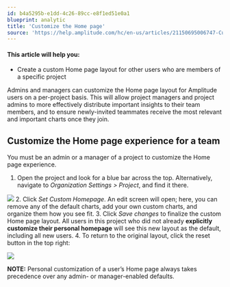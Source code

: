 ```yaml
---
id: b4a5295b-e1dd-4c26-89cc-e8f1ed51e0a1
blueprint: analytic
title: 'Customize the Home page'
source: 'https://help.amplitude.com/hc/en-us/articles/21150695006747-Customize-the-Home-page'
---
```

#### This article will help you:

* Create a custom Home page layout for other users who are members of a specific project

Admins and managers can customize the Home page layout for Amplitude users on a per-project basis. This will allow project managers and project admins to more effectively distribute important insights to their team members, and to ensure newly-invited teammates receive the most relevant and important charts once they join.

## Customize the Home page experience for a team

You must be an admin or a manager of a project to customize the Home page experience.

1. Open the project and look for a blue bar across the top. Alternatively, navigate to *Organization Settings > Project*, and find it there.  
  
![](/output/img/analytics/21150711496603)
2. Click *Set Custom Homepage*. An edit screen will open; here, you can remove any of the default charts, add your own custom charts, and organize them how you see fit.
3. Click *Save changes* to finalize the custom Home page layout. All users in this project who did not already **explicitly customize their personal homepage** will see this new layout as the default, including all new users.
4. To return to the original layout, click the reset button in the top right:  
  
![](/output/img/analytics/21150680913947)

**NOTE:** Personal customization of a user’s Home page always takes precedence over any admin- or manager-enabled defaults.
